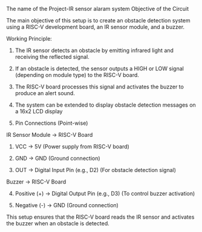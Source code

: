 The name of the Project-IR sensor alaram system
Objective of the Circuit

The main objective of this setup is to create an obstacle detection system using a RISC-V development board, an IR sensor module, and a buzzer.

Working Principle:

1. The IR sensor detects an obstacle by emitting infrared light and receiving the reflected signal.


2. If an obstacle is detected, the sensor outputs a HIGH or LOW signal (depending on module type) to the RISC-V board.


3. The RISC-V board processes this signal and activates the buzzer to produce an alert sound.


4. The system can be extended to display obstacle detection messages on a 16x2 LCD display
5. Pin Connections (Point-wise)

IR Sensor Module → RISC-V Board

1. VCC → 5V (Power supply from RISC-V board)


2. GND → GND (Ground connection)


3. OUT → Digital Input Pin (e.g., D2) (For obstacle detection signal)



Buzzer → RISC-V Board

4. Positive (+) → Digital Output Pin (e.g., D3) (To control buzzer activation)


5. Negative (-) → GND (Ground connection)



This setup ensures that the RISC-V board reads the IR sensor and activates the buzzer when an obstacle is detected.



